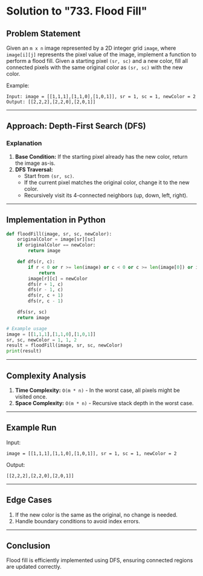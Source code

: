 # Solution to "733. Flood Fill"

## Problem Statement

Given an `m x n` image represented by a 2D integer grid `image`, where `image[i][j]` represents the pixel value of the image, implement a function to perform a flood fill. Given a starting pixel `(sr, sc)` and a new color, fill all connected pixels with the same original color as `(sr, sc)` with the new color.

Example:

```
Input: image = [[1,1,1],[1,1,0],[1,0,1]], sr = 1, sc = 1, newColor = 2
Output: [[2,2,2],[2,2,0],[2,0,1]]
```

---

## Approach: Depth-First Search (DFS)

### Explanation

1. **Base Condition:** If the starting pixel already has the new color, return the image as-is.
2. **DFS Traversal:**
    - Start from `(sr, sc)`.
    - If the current pixel matches the original color, change it to the new color.
    - Recursively visit its 4-connected neighbors (up, down, left, right).

---

## Implementation in Python

```python
def floodFill(image, sr, sc, newColor):
    originalColor = image[sr][sc]
    if originalColor == newColor:
        return image

    def dfs(r, c):
        if r < 0 or r >= len(image) or c < 0 or c >= len(image[0]) or image[r][c] != originalColor:
            return
        image[r][c] = newColor
        dfs(r + 1, c)
        dfs(r - 1, c)
        dfs(r, c + 1)
        dfs(r, c - 1)

    dfs(sr, sc)
    return image

# Example usage
image = [[1,1,1],[1,1,0],[1,0,1]]
sr, sc, newColor = 1, 1, 2
result = floodFill(image, sr, sc, newColor)
print(result)
```

---

## Complexity Analysis

1. **Time Complexity:** `O(m * n)` - In the worst case, all pixels might be visited once.
2. **Space Complexity:** `O(m * n)` - Recursive stack depth in the worst case.

---

## Example Run

Input:

```
image = [[1,1,1],[1,1,0],[1,0,1]], sr = 1, sc = 1, newColor = 2
```

Output:

```
[[2,2,2],[2,2,0],[2,0,1]]
```

---

## Edge Cases

1. If the new color is the same as the original, no change is needed.
2. Handle boundary conditions to avoid index errors.

---

## Conclusion

Flood fill is efficiently implemented using DFS, ensuring connected regions are updated correctly.